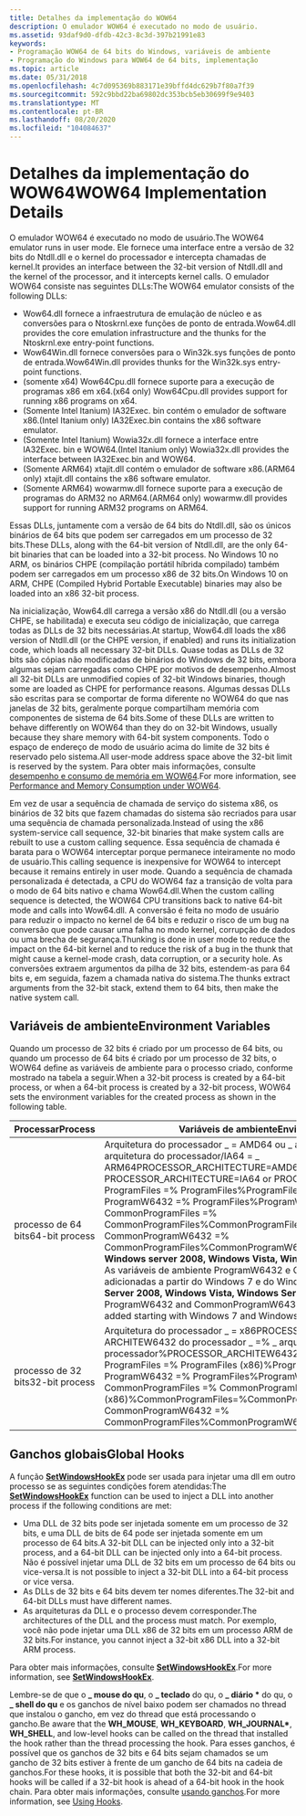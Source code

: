 ```yaml
---
title: Detalhes da implementação do WOW64
description: O emulador WOW64 é executado no modo de usuário.
ms.assetid: 93daf9d0-dfdb-42c3-8c3d-397b21991e83
keywords:
- Programação WOW64 de 64 bits do Windows, variáveis de ambiente
- Programação do Windows para WOW64 de 64 bits, implementação
ms.topic: article
ms.date: 05/31/2018
ms.openlocfilehash: 4c7d095369b883171e39bffd4dc629b7f80a7f39
ms.sourcegitcommit: 592c9bbd22ba69802dc353bcb5eb30699f9e9403
ms.translationtype: MT
ms.contentlocale: pt-BR
ms.lasthandoff: 08/20/2020
ms.locfileid: "104084637"
---
```

# <a name="wow64-implementation-details"></a><span data-ttu-id="38914-105">Detalhes da implementação do WOW64</span><span class="sxs-lookup"><span data-stu-id="38914-105">WOW64 Implementation Details</span></span>

<span data-ttu-id="38914-106">O emulador WOW64 é executado no modo de usuário.</span><span class="sxs-lookup"><span data-stu-id="38914-106">The WOW64 emulator runs in user mode.</span></span> <span data-ttu-id="38914-107">Ele fornece uma interface entre a versão de 32 bits do Ntdll.dll e o kernel do processador e intercepta chamadas de kernel.</span><span class="sxs-lookup"><span data-stu-id="38914-107">It provides an interface between the 32-bit version of Ntdll.dll and the kernel of the processor, and it intercepts kernel calls.</span></span> <span data-ttu-id="38914-108">O emulador WOW64 consiste nas seguintes DLLs:</span><span class="sxs-lookup"><span data-stu-id="38914-108">The WOW64 emulator consists of the following DLLs:</span></span>

-   <span data-ttu-id="38914-109">Wow64.dll fornece a infraestrutura de emulação de núcleo e as conversões para o Ntoskrnl.exe funções de ponto de entrada.</span><span class="sxs-lookup"><span data-stu-id="38914-109">Wow64.dll provides the core emulation infrastructure and the thunks for the Ntoskrnl.exe entry-point functions.</span></span>
-   <span data-ttu-id="38914-110">Wow64Win.dll fornece conversões para o Win32k.sys funções de ponto de entrada.</span><span class="sxs-lookup"><span data-stu-id="38914-110">Wow64Win.dll provides thunks for the Win32k.sys entry-point functions.</span></span>
-   <span data-ttu-id="38914-111">(somente x64) Wow64Cpu.dll fornece suporte para a execução de programas x86 em x64.</span><span class="sxs-lookup"><span data-stu-id="38914-111">(x64 only) Wow64Cpu.dll provides support for running x86 programs on x64.</span></span>
-   <span data-ttu-id="38914-112">(Somente Intel Itanium) IA32Exec. bin contém o emulador de software x86.</span><span class="sxs-lookup"><span data-stu-id="38914-112">(Intel Itanium only) IA32Exec.bin contains the x86 software emulator.</span></span>
-   <span data-ttu-id="38914-113">(Somente Intel Itanium) Wowia32x.dll fornece a interface entre IA32Exec. bin e WOW64.</span><span class="sxs-lookup"><span data-stu-id="38914-113">(Intel Itanium only) Wowia32x.dll provides the interface between IA32Exec.bin and WOW64.</span></span>
-   <span data-ttu-id="38914-114">(Somente ARM64) xtajit.dll contém o emulador de software x86.</span><span class="sxs-lookup"><span data-stu-id="38914-114">(ARM64 only) xtajit.dll contains the x86 software emulator.</span></span>
-   <span data-ttu-id="38914-115">(Somente ARM64) wowarmw.dll fornece suporte para a execução de programas do ARM32 no ARM64.</span><span class="sxs-lookup"><span data-stu-id="38914-115">(ARM64 only) wowarmw.dll provides support for running ARM32 programs on ARM64.</span></span>

<span data-ttu-id="38914-116">Essas DLLs, juntamente com a versão de 64 bits do Ntdll.dll, são os únicos binários de 64 bits que podem ser carregados em um processo de 32 bits.</span><span class="sxs-lookup"><span data-stu-id="38914-116">These DLLs, along with the 64-bit version of Ntdll.dll, are the only 64-bit binaries that can be loaded into a 32-bit process.</span></span> <span data-ttu-id="38914-117">No Windows 10 no ARM, os binários CHPE (compilação portátil híbrida compilado) também podem ser carregados em um processo x86 de 32 bits.</span><span class="sxs-lookup"><span data-stu-id="38914-117">On Windows 10 on ARM, CHPE (Compiled Hybrid Portable Executable) binaries may also be loaded into an x86 32-bit process.</span></span>

<span data-ttu-id="38914-118">Na inicialização, Wow64.dll carrega a versão x86 do Ntdll.dll (ou a versão CHPE, se habilitada) e executa seu código de inicialização, que carrega todas as DLLs de 32 bits necessárias.</span><span class="sxs-lookup"><span data-stu-id="38914-118">At startup, Wow64.dll loads the x86 version of Ntdll.dll (or the CHPE version, if enabled) and runs its initialization code, which loads all necessary 32-bit DLLs.</span></span> <span data-ttu-id="38914-119">Quase todas as DLLs de 32 bits são cópias não modificadas de binários do Windows de 32 bits, embora algumas sejam carregadas como CHPE por motivos de desempenho.</span><span class="sxs-lookup"><span data-stu-id="38914-119">Almost all 32-bit DLLs are unmodified copies of 32-bit Windows binaries, though some are loaded as CHPE for performance reasons.</span></span> <span data-ttu-id="38914-120">Algumas dessas DLLs são escritas para se comportar de forma diferente no WOW64 do que nas janelas de 32 bits, geralmente porque compartilham memória com componentes de sistema de 64 bits.</span><span class="sxs-lookup"><span data-stu-id="38914-120">Some of these DLLs are written to behave differently on WOW64 than they do on 32-bit Windows, usually because they share memory with 64-bit system components.</span></span> <span data-ttu-id="38914-121">Todo o espaço de endereço de modo de usuário acima do limite de 32 bits é reservado pelo sistema.</span><span class="sxs-lookup"><span data-stu-id="38914-121">All user-mode address space above the 32-bit limit is reserved by the system.</span></span> <span data-ttu-id="38914-122">Para obter mais informações, consulte [desempenho e consumo de memória em WOW64](performance-and-memory-consumption.md).</span><span class="sxs-lookup"><span data-stu-id="38914-122">For more information, see [Performance and Memory Consumption under WOW64](performance-and-memory-consumption.md).</span></span>

<span data-ttu-id="38914-123">Em vez de usar a sequência de chamada de serviço do sistema x86, os binários de 32 bits que fazem chamadas do sistema são recriados para usar uma sequência de chamada personalizada.</span><span class="sxs-lookup"><span data-stu-id="38914-123">Instead of using the x86 system-service call sequence, 32-bit binaries that make system calls are rebuilt to use a custom calling sequence.</span></span> <span data-ttu-id="38914-124">Essa sequência de chamada é barata para o WOW64 interceptar porque permanece inteiramente no modo de usuário.</span><span class="sxs-lookup"><span data-stu-id="38914-124">This calling sequence is inexpensive for WOW64 to intercept because it remains entirely in user mode.</span></span> <span data-ttu-id="38914-125">Quando a sequência de chamada personalizada é detectada, a CPU do WOW64 faz a transição de volta para o modo de 64 bits nativo e chama Wow64.dll.</span><span class="sxs-lookup"><span data-stu-id="38914-125">When the custom calling sequence is detected, the WOW64 CPU transitions back to native 64-bit mode and calls into Wow64.dll.</span></span> <span data-ttu-id="38914-126">A conversão é feita no modo de usuário para reduzir o impacto no kernel de 64 bits e reduzir o risco de um bug na conversão que pode causar uma falha no modo kernel, corrupção de dados ou uma brecha de segurança.</span><span class="sxs-lookup"><span data-stu-id="38914-126">Thunking is done in user mode to reduce the impact on the 64-bit kernel and to reduce the risk of a bug in the thunk that might cause a kernel-mode crash, data corruption, or a security hole.</span></span> <span data-ttu-id="38914-127">As conversões extraem argumentos da pilha de 32 bits, estendem-as para 64 bits e, em seguida, fazem a chamada nativa do sistema.</span><span class="sxs-lookup"><span data-stu-id="38914-127">The thunks extract arguments from the 32-bit stack, extend them to 64 bits, then make the native system call.</span></span>

## <a name="environment-variables"></a><span data-ttu-id="38914-128">Variáveis de ambiente</span><span class="sxs-lookup"><span data-stu-id="38914-128">Environment Variables</span></span>

<span data-ttu-id="38914-129">Quando um processo de 32 bits é criado por um processo de 64 bits, ou quando um processo de 64 bits é criado por um processo de 32 bits, o WOW64 define as variáveis de ambiente para o processo criado, conforme mostrado na tabela a seguir.</span><span class="sxs-lookup"><span data-stu-id="38914-129">When a 32-bit process is created by a 64-bit process, or when a 64-bit process is created by a 32-bit process, WOW64 sets the environment variables for the created process as shown in the following table.</span></span>



| <span data-ttu-id="38914-130">Processar</span><span class="sxs-lookup"><span data-stu-id="38914-130">Process</span></span>                   | <span data-ttu-id="38914-131">Variáveis de ambiente</span><span class="sxs-lookup"><span data-stu-id="38914-131">Environment variables</span></span>                                                                                                                                                                                                                                                                                                                                                                                                                                                                                              |
|---------------------------|--------------------------------------------------------------------------------------------------------------------------------------------------------------------------------------------------------------------------------------------------------------------------------------------------------------------------------------------------------------------------------------------------------------------------------------------------------------------------------------------------------------------|
| <span data-ttu-id="38914-132">processo de 64 bits</span><span class="sxs-lookup"><span data-stu-id="38914-132">64-bit process</span></span><br/> | <span data-ttu-id="38914-133">Arquitetura do processador \_ = AMD64 ou \_ arquitetura do processador = arquitetura do processador/IA64 = \_ ARM64</span><span class="sxs-lookup"><span data-stu-id="38914-133">PROCESSOR\_ARCHITECTURE=AMD64 or PROCESSOR\_ARCHITECTURE=IA64 or PROCESSOR\_ARCHITECTURE=ARM64</span></span><br/> <span data-ttu-id="38914-134">ProgramFiles =% ProgramFiles%</span><span class="sxs-lookup"><span data-stu-id="38914-134">ProgramFiles=%ProgramFiles%</span></span><br/> <span data-ttu-id="38914-135">ProgramW6432 =% ProgramFiles%</span><span class="sxs-lookup"><span data-stu-id="38914-135">ProgramW6432=%ProgramFiles%</span></span><br/> <span data-ttu-id="38914-136">CommonProgramFiles =% CommonProgramFiles%</span><span class="sxs-lookup"><span data-stu-id="38914-136">CommonProgramFiles=%CommonProgramFiles%</span></span><br/> <span data-ttu-id="38914-137">CommonProgramW6432 =% CommonProgramFiles%</span><span class="sxs-lookup"><span data-stu-id="38914-137">CommonProgramW6432=%CommonProgramFiles%</span></span><br/> <span data-ttu-id="38914-138">**Windows server 2008, Windows Vista, Windows server 2003 e Windows XP:** As variáveis de ambiente ProgramW6432 e CommonProgramW6432 foram adicionadas a partir do Windows 7 e do Windows Server 2008 R2.</span><span class="sxs-lookup"><span data-stu-id="38914-138">**Windows Server 2008, Windows Vista, Windows Server 2003 and Windows XP:** The ProgramW6432 and CommonProgramW6432 environment variables were added starting with Windows 7 and Windows Server 2008 R2.</span></span> <br/> |
| <span data-ttu-id="38914-139">processo de 32 bits</span><span class="sxs-lookup"><span data-stu-id="38914-139">32-bit process</span></span><br/> | <span data-ttu-id="38914-140">Arquitetura do processador \_ = x86</span><span class="sxs-lookup"><span data-stu-id="38914-140">PROCESSOR\_ARCHITECTURE=x86</span></span><br/> <span data-ttu-id="38914-141">ARCHITEW6432 do processador \_ =% \_ arquitetura do processador%</span><span class="sxs-lookup"><span data-stu-id="38914-141">PROCESSOR\_ARCHITEW6432=%PROCESSOR\_ARCHITECTURE%</span></span><br/> <span data-ttu-id="38914-142">ProgramFiles =% ProgramFiles (x86)%</span><span class="sxs-lookup"><span data-stu-id="38914-142">ProgramFiles=%ProgramFiles(x86)%</span></span><br/> <span data-ttu-id="38914-143">ProgramW6432 =% ProgramFiles%</span><span class="sxs-lookup"><span data-stu-id="38914-143">ProgramW6432=%ProgramFiles%</span></span><br/> <span data-ttu-id="38914-144">CommonProgramFiles =% CommonProgramFiles (x86)%</span><span class="sxs-lookup"><span data-stu-id="38914-144">CommonProgramFiles=%CommonProgramFiles(x86)%</span></span><br/> <span data-ttu-id="38914-145">CommonProgramW6432 =% CommonProgramFiles%</span><span class="sxs-lookup"><span data-stu-id="38914-145">CommonProgramW6432=%CommonProgramFiles%</span></span><br/>                                                                                                                                                                                                                  |



 

## <a name="global-hooks"></a><span data-ttu-id="38914-146">Ganchos globais</span><span class="sxs-lookup"><span data-stu-id="38914-146">Global Hooks</span></span>

<span data-ttu-id="38914-147">A função [**SetWindowsHookEx**](/windows/win32/api/winuser/nf-winuser-setwindowshookexa) pode ser usada para injetar uma dll em outro processo se as seguintes condições forem atendidas:</span><span class="sxs-lookup"><span data-stu-id="38914-147">The [**SetWindowsHookEx**](/windows/win32/api/winuser/nf-winuser-setwindowshookexa) function can be used to inject a DLL into another process if the following conditions are met:</span></span>

-   <span data-ttu-id="38914-148">Uma DLL de 32 bits pode ser injetada somente em um processo de 32 bits, e uma DLL de bits de 64 pode ser injetada somente em um processo de 64 bits.</span><span class="sxs-lookup"><span data-stu-id="38914-148">A 32-bit DLL can be injected only into a 32-bit process, and a 64-bit DLL can be injected only into a 64-bit process.</span></span> <span data-ttu-id="38914-149">Não é possível injetar uma DLL de 32 bits em um processo de 64 bits ou vice-versa.</span><span class="sxs-lookup"><span data-stu-id="38914-149">It is not possible to inject a 32-bit DLL into a 64-bit process or vice versa.</span></span>
-   <span data-ttu-id="38914-150">As DLLs de 32 bits e 64 bits devem ter nomes diferentes.</span><span class="sxs-lookup"><span data-stu-id="38914-150">The 32-bit and 64-bit DLLs must have different names.</span></span>
-   <span data-ttu-id="38914-151">As arquiteturas da DLL e o processo devem corresponder.</span><span class="sxs-lookup"><span data-stu-id="38914-151">The architectures of the DLL and the process must match.</span></span> <span data-ttu-id="38914-152">Por exemplo, você não pode injetar uma DLL x86 de 32 bits em um processo ARM de 32 bits.</span><span class="sxs-lookup"><span data-stu-id="38914-152">For instance, you cannot inject a 32-bit x86 DLL into a 32-bit ARM process.</span></span>

<span data-ttu-id="38914-153">Para obter mais informações, consulte [**SetWindowsHookEx**](/windows/win32/api/winuser/nf-winuser-setwindowshookexa).</span><span class="sxs-lookup"><span data-stu-id="38914-153">For more information, see [**SetWindowsHookEx**](/windows/win32/api/winuser/nf-winuser-setwindowshookexa).</span></span>

<span data-ttu-id="38914-154">Lembre-se de que o **\_ mouse do qu**, o **\_ teclado** do qu, o **\_ diário \*** do qu, o **\_ shell do qu** e os ganchos de nível baixo podem ser chamados no thread que instalou o gancho, em vez do thread que está processando o gancho.</span><span class="sxs-lookup"><span data-stu-id="38914-154">Be aware that the **WH\_MOUSE**, **WH\_KEYBOARD**, **WH\_JOURNAL\***, **WH\_SHELL**, and low-level hooks can be called on the thread that installed the hook rather than the thread processing the hook.</span></span> <span data-ttu-id="38914-155">Para esses ganchos, é possível que os ganchos de 32 bits e 64 bits sejam chamados se um gancho de 32 bits estiver à frente de um gancho de 64 bits na cadeia de ganchos.</span><span class="sxs-lookup"><span data-stu-id="38914-155">For these hooks, it is possible that both the 32-bit and 64-bit hooks will be called if a 32-bit hook is ahead of a 64-bit hook in the hook chain.</span></span> <span data-ttu-id="38914-156">Para obter mais informações, consulte [usando ganchos](../winmsg/using-hooks.md).</span><span class="sxs-lookup"><span data-stu-id="38914-156">For more information, see [Using Hooks](../winmsg/using-hooks.md).</span></span>

 

